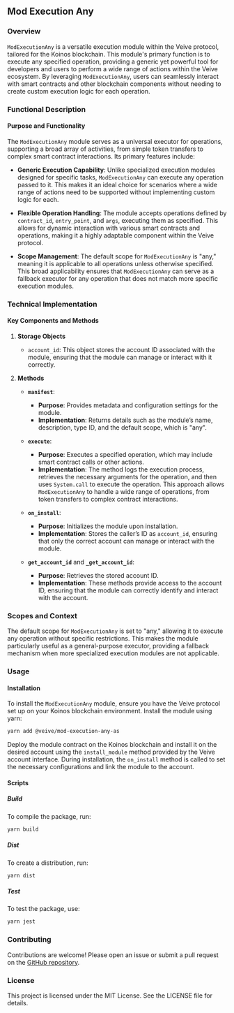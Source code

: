 ## **Mod Execution Any**

### **Overview**

`ModExecutionAny` is a versatile execution module within the Veive protocol, tailored for the Koinos blockchain. This module's primary function is to execute any specified operation, providing a generic yet powerful tool for developers and users to perform a wide range of actions within the Veive ecosystem. By leveraging `ModExecutionAny`, users can seamlessly interact with smart contracts and other blockchain components without needing to create custom execution logic for each operation.

### **Functional Description**

#### **Purpose and Functionality**

The `ModExecutionAny` module serves as a universal executor for operations, supporting a broad array of activities, from simple token transfers to complex smart contract interactions. Its primary features include:

- **Generic Execution Capability**: Unlike specialized execution modules designed for specific tasks, `ModExecutionAny` can execute any operation passed to it. This makes it an ideal choice for scenarios where a wide range of actions need to be supported without implementing custom logic for each.

- **Flexible Operation Handling**: The module accepts operations defined by `contract_id`, `entry_point`, and `args`, executing them as specified. This allows for dynamic interaction with various smart contracts and operations, making it a highly adaptable component within the Veive protocol.

- **Scope Management**: The default scope for `ModExecutionAny` is "any," meaning it is applicable to all operations unless otherwise specified. This broad applicability ensures that `ModExecutionAny` can serve as a fallback executor for any operation that does not match more specific execution modules.

### **Technical Implementation**

#### **Key Components and Methods**

1. **Storage Objects**
   - `account_id`: This object stores the account ID associated with the module, ensuring that the module can manage or interact with it correctly.

2. **Methods**
   - **`manifest`**:
     - **Purpose**: Provides metadata and configuration settings for the module.
     - **Implementation**: Returns details such as the module’s name, description, type ID, and the default scope, which is "any".

   - **`execute`**:
     - **Purpose**: Executes a specified operation, which may include smart contract calls or other actions.
     - **Implementation**: The method logs the execution process, retrieves the necessary arguments for the operation, and then uses `System.call` to execute the operation. This approach allows `ModExecutionAny` to handle a wide range of operations, from token transfers to complex contract interactions.

   - **`on_install`**:
     - **Purpose**: Initializes the module upon installation.
     - **Implementation**: Stores the caller’s ID as `account_id`, ensuring that only the correct account can manage or interact with the module.

   - **`get_account_id`** and **`_get_account_id`**:
     - **Purpose**: Retrieves the stored account ID.
     - **Implementation**: These methods provide access to the account ID, ensuring that the module can correctly identify and interact with the account.

### **Scopes and Context**

The default scope for `ModExecutionAny` is set to "any," allowing it to execute any operation without specific restrictions. This makes the module particularly useful as a general-purpose executor, providing a fallback mechanism when more specialized execution modules are not applicable.

### **Usage**

#### **Installation**

To install the `ModExecutionAny` module, ensure you have the Veive protocol set up on your Koinos blockchain environment. Install the module using yarn:

```bash
yarn add @veive/mod-execution-any-as
```

Deploy the module contract on the Koinos blockchain and install it on the desired account using the `install_module` method provided by the Veive account interface. During installation, the `on_install` method is called to set the necessary configurations and link the module to the account.

#### **Scripts**

##### Build

To compile the package, run:

```bash
yarn build
```

##### Dist

To create a distribution, run:

```bash
yarn dist
```

##### Test

To test the package, use:

```bash
yarn jest
```

### **Contributing**

Contributions are welcome! Please open an issue or submit a pull request on the [GitHub repository](https://github.com/veiveprotocol/mod-execution-any).

### **License**

This project is licensed under the MIT License. See the LICENSE file for details.